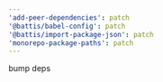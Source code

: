 ```yaml
---
'add-peer-dependencies': patch
'@battis/babel-config': patch
'@battis/import-package-json': patch
'monorepo-package-paths': patch
---
```


bump deps
